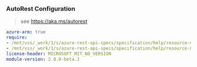 ### AutoRest Configuration

> see https://aka.ms/autorest

``` yaml
azure-arm: true
require:
- /mnt/vss/_work/1/s/azure-rest-api-specs/specification/help/resource-manager/readme.md
- /mnt/vss/_work/1/s/azure-rest-api-specs/specification/help/resource-manager/readme.go.md
license-header: MICROSOFT_MIT_NO_VERSION
module-version: 2.0.0-beta.2
```